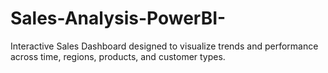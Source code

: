 # Sales-Analysis-PowerBI-
Interactive Sales Dashboard designed to visualize trends and performance across time, regions, products, and customer types.
